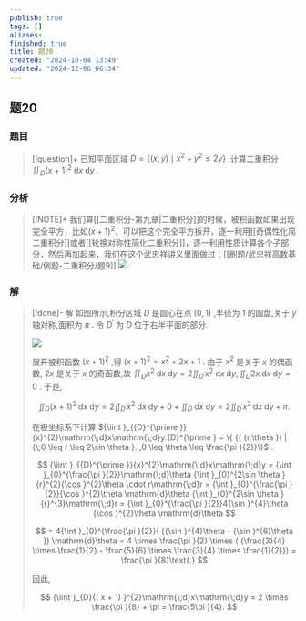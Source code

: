 ```yaml
---
publish: true
tags: []
aliases: 
finished: true
title: 题20
created: "2024-10-04 13:49"
updated: "2024-12-06 06:34"
---
```

## 题20
### 题目
> [!question]+
> 已知平面区域 $D = \{ {( {x, y}) \mid {x}^{2} + {y}^{2} \leq {2y}}\}$ ,计算二重积分 ${\iint }_{D}{( x + 1) }^{2}\mathrm{\;d}x\mathrm{\;d}y$ .
### 分析
> [!NOTE]+
> 我们算[[二重积分-第九章|二重积分]]的时候，被积函数如果出现完全平方，比如$(x+1)^{2}$，可以把这个完全平方拆开，逐一利用[[奇偶性化简二重积分]]或者[[轮换对称性简化二重积分]]，逐一利用性质计算各个子部分，然后再加起来，我们在这个武忠祥讲义里面做过：[[刷题/武忠祥高数基础/例题-二重积分/题9]]
> ![](https://img.hwenyi.live/202412061428049.webp)
### 解
> [!done]-
> 解 如图所示,积分区域 $D$ 是圆心在点 $( {0,1})$ ,半径为 1 的圆盘,关于 $y$ 轴对称,面积为 $\pi$ . 令 ${D}^{\prime }$ 为 $D$ 位于右半平面的部分.
> 
> ![](https://img.hwenyi.live/202409302017961.webp)
> 
> 展开被积函数 ${( x + 1) }^{2}$ ,得 ${( x + 1) }^{2} = {x}^{2} + {2x} + 1$ . 由于 ${x}^{2}$ 是关于 $x$ 的偶函数, ${2x}$ 是关于 $x$ 的奇函数,故 ${\iint }_{D}{x}^{2}\mathrm{\;d}x\mathrm{\;d}y = 2{\iint }_{{D}^{\prime }}{x}^{2}\mathrm{\;d}x\mathrm{\;d}y,{\iint }_{D}{2x}\mathrm{\;d}x\mathrm{\;d}y = 0$ . 于是,
> 
> $$
> {\iint }_{D}{( x + 1) }^{2}\mathrm{\;d}x\mathrm{\;d}y = 2{\iint }_{{D}^{\prime }}{x}^{2}\mathrm{\;d}x\mathrm{\;d}y + 0 + {\iint }_{D}\mathrm{\;d}x\mathrm{\;d}y = 2{\iint }_{{D}^{\prime }}{x}^{2}\mathrm{\;d}x\mathrm{\;d}y + \pi .
> $$
> 
> 在极坐标系下计算 ${\iint }_{{D}^{\prime }}{x}^{2}\mathrm{\;d}x\mathrm{\;d}y.{D}^{\prime } = \{ {( {r,\theta }) | {\;0 \leq r \leq 2\sin \theta }. ,0 \leq \theta \leq \frac{\pi }{2}}\}$ .
> 
> $$
> {\iint }_{{D}^{\prime }}{x}^{2}\mathrm{\;d}x\mathrm{\;d}y = {\int }_{0}^{\frac{\pi }{2}}\mathrm{\;d}\theta {\int }_{0}^{2\sin \theta }{r}^{2}{\cos }^{2}\theta \cdot r\mathrm{\;d}r = {\int }_{0}^{\frac{\pi }{2}}{\cos }^{2}\theta \mathrm{d}\theta {\int }_{0}^{2\sin \theta }{r}^{3}\mathrm{\;d}r = {\int }_{0}^{\frac{\pi }{2}}4{\sin }^{4}\theta {\cos }^{2}\theta \mathrm{d}\theta
> $$
> 
> $$
> = 4{\int }_{0}^{\frac{\pi }{2}}( {{\sin }^{4}\theta - {\sin }^{6}\theta }) \mathrm{d}\theta = 4 \times \frac{\pi }{2} \times ( {\frac{3}{4} \times \frac{1}{2} - \frac{5}{6} \times \frac{3}{4} \times \frac{1}{2}}) = \frac{\pi }{8}\text{.}
> $$
> 
> 因此,
> 
> $$
> {\iint }_{D}{( x + 1) }^{2}\mathrm{\;d}x\mathrm{\;d}y = 2 \times \frac{\pi }{8} + \pi = \frac{5\pi }{4}.
> $$